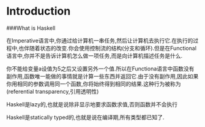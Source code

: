 Introduction
============

###What is Haskell

在Imperative语言中,你通过给计算机一串任务,然后让计算机去执行它.在执行的过程中,也伴随着状态的改变.你会使用控制流的结构(分支和循环).但是在Functional语言中,你并不是告诉计算机怎么做一项任务,而是向计算机描述任务是什么.

你不能给变量a设值为5之后又设置另外一个值.所以在Functiona语言中函数没有副作用,函数唯一能做的事情就是计算一些东西并返回它.由于没有副作用,因此如果你用相同的参数调用同一个函数,你将始终得到相同的结果.这种行为被称为(referential transparency,引用透明性)

Haskell是lazy的,也就是说除非显示地要求函数求值,否则函数并不会执行

Haskell是statically typed的,也就是说在编译期,所有类型都已知了.
